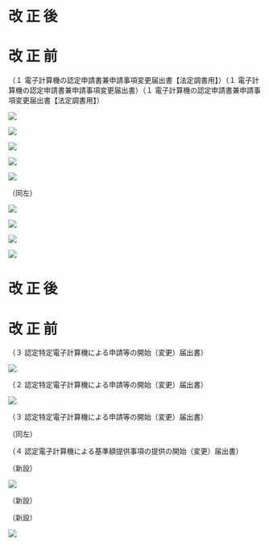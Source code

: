 # 改 正 後

# 改 正 前

（１ 電子計算機の認定申請書兼申請事項変更届出書【法定調書用】）（１ 電子計算機の認定申請書兼申請事項変更届出書）（１ 電子計算機の認定申請書兼申請事項変更届出書【法定調書用】）

![](https://www.nta.go.jp/tmp/521c6e80-e696-47bf-b7ca-e83b3a79c07f/images/cecf5b8c302cbd39ea7dc313cc25694e90deadb2e686ee664d120e32f23af662.jpg)

![](https://www.nta.go.jp/tmp/521c6e80-e696-47bf-b7ca-e83b3a79c07f/images/a37ac0a4463898d13e83211f01bc015cc6a89877b109f5c3a493e3c5502addcf.jpg)

![](https://www.nta.go.jp/tmp/521c6e80-e696-47bf-b7ca-e83b3a79c07f/images/be337d8f625ebe85719436d5cfc5aaedec8b0ccccc0b0dca5fd57d4f85299c86.jpg)

![](https://www.nta.go.jp/tmp/521c6e80-e696-47bf-b7ca-e83b3a79c07f/images/07a45b2855b0e16c3e81e2acfa6303e8c7c3e49e9fabb3548a08b00436a3137c.jpg)

![](https://www.nta.go.jp/tmp/521c6e80-e696-47bf-b7ca-e83b3a79c07f/images/6c4522d39326509a74acbd28d002bbc13d3668261dfd788c90f678c59efbd8cb.jpg)

（同左）

![](https://www.nta.go.jp/tmp/521c6e80-e696-47bf-b7ca-e83b3a79c07f/images/2491df7f16560f6ba5af639dca05d03f3d15d3b2e3ebacb27b1c23501ba0d1ea.jpg)

![](https://www.nta.go.jp/tmp/521c6e80-e696-47bf-b7ca-e83b3a79c07f/images/9aebf7c2b40d7521dc7e76f0a5ea7dccc350d47d2c8656cd4fac415470646931.jpg)

![](https://www.nta.go.jp/tmp/521c6e80-e696-47bf-b7ca-e83b3a79c07f/images/c71602e79d67d81a76ce814b0809d03f11332dcef7570ec83927185774aa76f9.jpg)

![](https://www.nta.go.jp/tmp/521c6e80-e696-47bf-b7ca-e83b3a79c07f/images/f7a1a092757674d427606de6a77a1ea835778fef4da6544154e228375b9a43f7.jpg)

# 改 正 後

# 改 正 前

（３ 認定特定電子計算機による申請等の開始（変更）届出書）

![](https://www.nta.go.jp/tmp/521c6e80-e696-47bf-b7ca-e83b3a79c07f/images/60f5dc5b120e42f0032fc46928a1ee25ea6a4d8d982f27c225f6b03756287c84.jpg)

（２ 認定特定電子計算機による申請等の開始（変更）届出書）

![](https://www.nta.go.jp/tmp/521c6e80-e696-47bf-b7ca-e83b3a79c07f/images/e014659027bd3a9422e1b41497b634b5fd32504dc29b23822313403375b89b7e.jpg)

（３ 認定特定電子計算機による申請等の開始（変更）届出書）

（同左）

（４ 認定電子計算機による基準額提供事項の提供の開始（変更）届出書）

（新設）

![](https://www.nta.go.jp/tmp/521c6e80-e696-47bf-b7ca-e83b3a79c07f/images/489296a811d7e05c5fc3603f186b2755d871e372cad58b135ab3de5a5def1806.jpg)

（新設）

（新設）

![](https://www.nta.go.jp/tmp/521c6e80-e696-47bf-b7ca-e83b3a79c07f/images/c71bf80252a13ce7da2e5bd4eaa1a3c958ffef1569bf44167375babb641ca591.jpg)